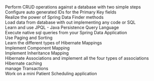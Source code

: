 Perform CRUD operations against a database with two simple steps                 
Configure auto generated IDs for the Primary Key fields                            
Realize the power of Spring Data Finder methods                      
Load data from database with out implementing any code or SQL                   
Learn and use JPQL - Java Persistence Query Language                               
Execute native sql queries from your Spring Data Application                      
Use Paging and Sorting                                          
Learn the different types of Hibernate Mappings                              
Implement Component Mapping                      
Implement Inheritance Mapping                            
Hibernate Associations and implement all the four types of associations                      
Hibernate caching                     
manage Transactions                             
Work on a mini Patient Scheduling application               
